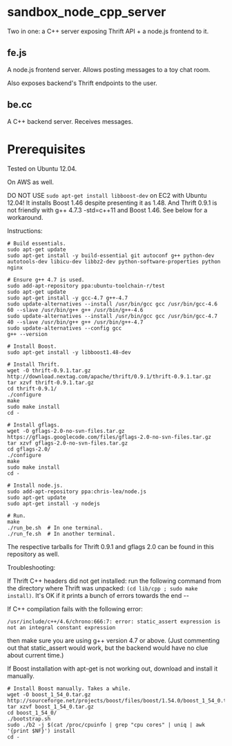 # sandbox_node_cpp_server

Two in one: a C++ server exposing Thrift API + a node.js frontend to it.

## fe.js

A node.js frontend server. Allows posting messages to a toy chat room.

Also exposes backend's Thrift endpoints to the user.

## be.cc

A C++ backend server. Receives messages.

# Prerequisites

Tested on Ubuntu 12.04.

On AWS as well.

DO NOT USE ```sudo apt-get install libboost-dev``` on EC2 with Ubuntu 12.04! It installs Boost 1.46 despite presenting it as 1.48. And Thrift 0.9.1 is not friendly with g++ 4.7.3 -std=c++11 and Boost 1.46. See below for a workaround.

Instructions:

```
# Build essentials.
sudo apt-get update
sudo apt-get install -y build-essential git autoconf g++ python-dev autotools-dev libicu-dev libbz2-dev python-software-properties python nginx

# Ensure g++ 4.7 is used.
sudo add-apt-repository ppa:ubuntu-toolchain-r/test
sudo apt-get update
sudo apt-get install -y gcc-4.7 g++-4.7
sudo update-alternatives --install /usr/bin/gcc gcc /usr/bin/gcc-4.6 60 --slave /usr/bin/g++ g++ /usr/bin/g++-4.6 
sudo update-alternatives --install /usr/bin/gcc gcc /usr/bin/gcc-4.7 40 --slave /usr/bin/g++ g++ /usr/bin/g++-4.7 
sudo update-alternatives --config gcc
g++ --version

# Install Boost.
sudo apt-get install -y libboost1.48-dev

# Install Thrift.
wget -O thrift-0.9.1.tar.gz http://download.nextag.com/apache/thrift/0.9.1/thrift-0.9.1.tar.gz
tar xzvf thrift-0.9.1.tar.gz
cd thrift-0.9.1/
./configure
make
sudo make install
cd -

# Install gflags.
wget -O gflags-2.0-no-svn-files.tar.gz https://gflags.googlecode.com/files/gflags-2.0-no-svn-files.tar.gz
tar xzvf gflags-2.0-no-svn-files.tar.gz
cd gflags-2.0/
./configure
make
sudo make install
cd -

# Install node.js.
sudo add-apt-repository ppa:chris-lea/node.js
sudo apt-get update
sudo apt-get install -y nodejs

# Run.
make
./run_be.sh  # In one terminal.
./run_fe.sh  # In another terminal.
```

The respective tarballs for Thrift 0.9.1 and gflags 2.0 can be found in this repository as well.

Troubleshooting:

If Thrift C++ headers did not get installed: run the following command from the directory where Thrift was unpacked: ```(cd lib/cpp ; sudo make install)```. It's OK if it prints a bunch of errors towards the end -- 

If C++ compilation fails with the following error:

```/usr/include/c++/4.6/chrono:666:7: error: static_assert expression is not an integral constant expression```

then make sure you are using g++ version 4.7 or above. (Just commenting out that static_assert would work, but the backend would have no clue about current time.)

If Boost installation with apt-get is not working out, download and install it manually.

```
# Install Boost manually. Takes a while.
wget -O boost_1_54_0.tar.gz http://sourceforge.net/projects/boost/files/boost/1.54.0/boost_1_54_0.tar.gz/download
tar xzvf boost_1_54_0.tar.gz
cd boost_1_54_0/
./bootstrap.sh
sudo ./b2 -j $(cat /proc/cpuinfo | grep "cpu cores" | uniq | awk '{print $NF}') install
cd -
```
